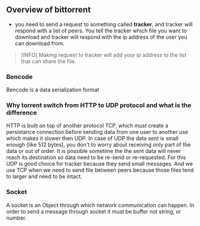 ## Overview of bittorrent
- you need to send a request to something called **tracker**, and tracker will respond with a list of peers. You tell the tracker which file you want to download and tracker will respond with the ip address of the user you can download from.
>[INFO] Making request to tracker will add your ip address to the list that can share the file.
### Bencode
Bencode is a data serialization format
### Why torrent switch from HTTP to UDP protocol and what is the difference
HTTP is built on top of another protocol TCP, which must create a persistance connection before sending data from one user to another use which makes it slower then UDP. In case of UDP the data sent is small enough (like 512 bytes), you don't to worry about receiving only part of the data or out of order. It is possible sometime the the sent data will never reach its destination so data need to be re-send or re-requested. For this UDP is good choice for tracker because they send small messages. And we use TCP when we need to send file between peers because those files tend to larger and need to be intact.
### Socket
A socket is an Object through which network communication can happen. In order to send a message through socket it must be buffer not string, or number.
